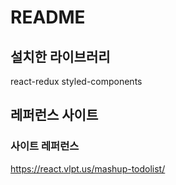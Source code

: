 # README
## 설치한 라이브러리
react-redux
styled-components

## 레퍼런스 사이트
### 사이트 레퍼런스
https://react.vlpt.us/mashup-todolist/
